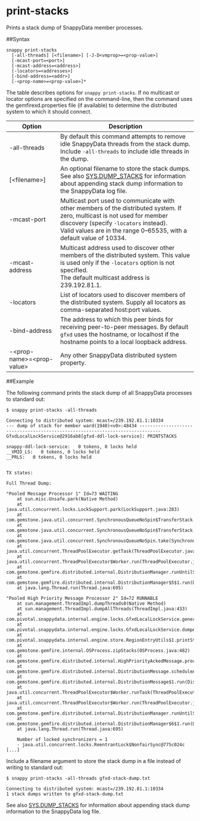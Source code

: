 # print-stacks

Prints a stack dump of SnappyData member processes.

##Syntax

``` pre
snappy print-stacks
  [-all-threads] [<filename>] [-J-D<vmprop>=<prop-value>]
  [-mcast-port=<port>]
  [-mcast-address=<address>]
  [-locators=<addresses>]
  [-bind-address=<addr>]
  [-<prop-name>=<prop-value>]*
```

The table describes options for `snappy print-stacks`. If no multicast or locator options are specified on the command-line, then the command uses the <span class="ph filepath">gemfirexd.properties</span> file (if available) to determine the distributed system to which it should connect.

|Option|Description|
|-|-|
|-all-threads|By default this command attempts to remove idle SnappyData threads from the stack dump. Include `-all-threads` to include idle threads in the dump.|
|[&lt;filename&gt;]|An optional filename to store the stack dumps. See also <a href="../system_procedures/dump-stacks.html#reference_A7533A4A873D48FBAB05A67DD5CC7F66" class="xref" title="Writes thread stacks, locks, and transaction states to the SnappyData log file. You can write stack information either for the current SnappyData member or for all SnappyData members in the distributed system.">SYS.DUMP\_STACKS</a> for information about appending stack dump information to the SnappyData log file.|
|-mcast-port|Multicast port used to communicate with other members of the distributed system. If zero, multicast is not used for member discovery (specify `-locators` instead).</br>Valid values are in the range 0–65535, with a default value of 10334.|
|-mcast-address|Multicast address used to discover other members of the distributed system. This value is used only if the `-locators` option is not specified.</br>The default multicast address is 239.192.81.1.|
|-locators|List of locators used to discover members of the distributed system. Supply all locators as comma-separated host:port values.|
|-bind-address|The address to which this peer binds for receiving peer-to-peer messages. By default `gfxd` uses the hostname, or localhost if the hostname points to a local loopback address.|
|-&lt;prop-name&gt;=&lt;prop-value&gt;|Any other SnappyData distributed system property.|

<a id="reference_13F8B5AFCD9049E380715D2EF0E33BDC__section_050663B03C0A4C42B07B4C5F69EAC95D"></a>
##Example

The following command prints the stack dump of all SnappyData processes to standard out:

``` pre
$ snappy print-stacks -all-threads

Connecting to distributed system: mcast=/239.192.81.1:10334
--- dump of stack for member ward(1940)<v0>:48434 ------------------------------------------------------------------------------
GfxdLocalLockService@2916ab8[gfxd-ddl-lock-service]: PRINTSTACKS

snappy-ddl-lock-service:   0 tokens, 0 locks held
__VMID_LS:   0 tokens, 0 locks held
__PRLS:   0 tokens, 0 locks held


TX states:

Full Thread Dump:

"Pooled Message Processor 1" Id=73 WAITING
    at sun.misc.Unsafe.park(Native Method)
    at java.util.concurrent.locks.LockSupport.park(LockSupport.java:283)
    at com.gemstone.java.util.concurrent.SynchronousQueueNoSpin$TransferStack.awaitFulfill(SynchronousQueueNoSpin.java:451)
    at com.gemstone.java.util.concurrent.SynchronousQueueNoSpin$TransferStack.transfer(SynchronousQueueNoSpin.java:352)
    at com.gemstone.java.util.concurrent.SynchronousQueueNoSpin.take(SynchronousQueueNoSpin.java:886)
    at java.util.concurrent.ThreadPoolExecutor.getTask(ThreadPoolExecutor.java:957)
    at java.util.concurrent.ThreadPoolExecutor$Worker.run(ThreadPoolExecutor.java:917)
    at com.gemstone.gemfire.distributed.internal.DistributionManager.runUntilShutdown(DistributionManager.java:728)
    at com.gemstone.gemfire.distributed.internal.DistributionManager$5$1.run(DistributionManager.java:1023)
    at java.lang.Thread.run(Thread.java:695)

"Pooled High Priority Message Processor 2" Id=72 RUNNABLE
    at sun.management.ThreadImpl.dumpThreads0(Native Method)
    at sun.management.ThreadImpl.dumpAllThreads(ThreadImpl.java:433)
    at com.pivotal.snappydata.internal.engine.locks.GfxdLocalLockService.generateThreadDump(GfxdLocalLockService.java:373)
    at com.pivotal.snappydata.internal.engine.locks.GfxdLocalLockService.dumpAllRWLocks(GfxdLocalLockService.java:362)
    at com.pivotal.snappydata.internal.engine.store.RegionEntryUtils$1.printStacks(RegionEntryUtils.java:1360)
    at com.gemstone.gemfire.internal.OSProcess.zipStacks(OSProcess.java:482)
    at com.gemstone.gemfire.distributed.internal.HighPriorityAckedMessage.process(HighPriorityAckedMessage.java:174)
    at com.gemstone.gemfire.distributed.internal.DistributionMessage.scheduleAction(DistributionMessage.java:415)
    at com.gemstone.gemfire.distributed.internal.DistributionMessage$1.run(DistributionMessage.java:483)
    at java.util.concurrent.ThreadPoolExecutor$Worker.runTask(ThreadPoolExecutor.java:895)
    at java.util.concurrent.ThreadPoolExecutor$Worker.run(ThreadPoolExecutor.java:918)
    at com.gemstone.gemfire.distributed.internal.DistributionManager.runUntilShutdown(DistributionManager.java:728)
    at com.gemstone.gemfire.distributed.internal.DistributionManager$6$1.run(DistributionManager.java:1060)
    at java.lang.Thread.run(Thread.java:695)

    Number of locked synchronizers = 1
    - java.util.concurrent.locks.ReentrantLock$NonfairSync@775c024c
[...]
```

Include a filename argument to store the stack dump in a file instead of writing to standard out:

``` pre
$ snappy print-stacks -all-threads gfxd-stack-dump.txt

Connecting to distributed system: mcast=/239.192.81.1:10334
1 stack dumps written to gfxd-stack-dump.txt
```

See also <a href="../system_procedures/dump-stacks.html#reference_A7533A4A873D48FBAB05A67DD5CC7F66" class="xref" title="Writes thread stacks, locks, and transaction states to the SnappyData log file. You can write stack information either for the current SnappyData member or for all SnappyData members in the distributed system.">SYS.DUMP\_STACKS</a> for information about appending stack dump information to the SnappyData log file.


